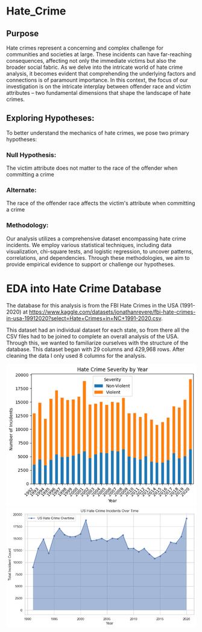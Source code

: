 # Hate_Crime

## Purpose
Hate crimes represent a concerning and complex challenge for communities and societies at large. These incidents can have far-reaching consequences, affecting not only the immediate victims but also the broader social fabric. As we delve into the intricate world of hate crime analysis, it becomes evident that comprehending the underlying factors and connections is of paramount importance. In this context, the focus of our investigation is on the intricate interplay between offender race and victim attributes – two fundamental dimensions that shape the landscape of hate crimes.

## Exploring Hypotheses:
To better understand the mechanics of hate crimes, we pose two primary hypotheses:

### Null Hypothesis:  
The victim attribute does not matter to the race of the offender when  committing a crime

### Alternate:
The race of the offender race affects the victim's attribute when committing a crime

### Methodology:
Our analysis utilizes a comprehensive dataset encompassing hate crime incidents. We employ various statistical techniques, including data visualization, chi-square tests, and logistic regression, to uncover patterns, correlations, and dependencies. Through these methodologies, we aim to provide empirical evidence to support or challenge our hypotheses.

# EDA into Hate Crime Database
The database for this analysis is from the FBI Hate Crimes in the USA (1991-2020) at https://www.kaggle.com/datasets/jonathanrevere/fbi-hate-crimes-in-usa-19912020?select=Hate+Crimes+in+NC+1991-2020.csv. 

This dataset had an individual dataset for each state, so from there all the CSV files had to be joined to complete an overall analysis of the USA.
Through this, we wanted to familiarize ourselves with the structure of the database. This dataset began with 29 columns and 429,968 rows.  After cleaning the data I only used 8 columns for the analysis.

![SEVERITY_DISTRIBUTION](https://github.com/Chris-Vicks/Hate_Crime/blob/main/img/Severity%20Overtime.png)
![Hate_Crime_Overtime](https://github.com/Chris-Vicks/Hate_Crime/blob/main/img/US%20Hate%20Crime%20over%20time.png)



